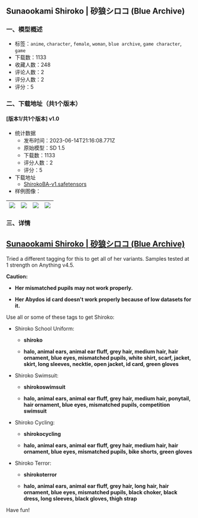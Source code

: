 ## Sunaookami Shiroko | 砂狼シロコ (Blue Archive)
### 一、模型概述

- 标签：`anime`, `character`, `female`, `woman`, `blue archive`, `game character`, `game`
- 下载数：1133
- 收藏人数：248
- 评论人数：2
- 评分人数：2
- 评分：5

### 二、下载地址（共1个版本）

#### [版本1/共1个版本] v1.0

- 统计数据
  - 发布时间：2023-06-14T21:16:08.771Z
  - 原始模型：SD 1.5
  - 下载数：1133
  - 评分人数：2
  - 评分：5
- 下载地址
  - [ShirokoBA-v1.safetensors](https://civitai.com/api/download/models/73894)
- 样例图像：

| <img src="https://image.civitai.com/xG1nkqKTMzGDvpLrqFT7WA/8e151e31-5f35-4f4c-8f22-d7f77dc2b3f4/width=450/825383.jpeg" /> | <img src="https://image.civitai.com/xG1nkqKTMzGDvpLrqFT7WA/51c11681-f23e-46d2-9c43-ee11c696fa22/width=450/825432.jpeg" /> | <img src="https://image.civitai.com/xG1nkqKTMzGDvpLrqFT7WA/4d0ee62d-1da5-4508-b940-6235a297554e/width=450/825488.jpeg" /> | <img src="https://image.civitai.com/xG1nkqKTMzGDvpLrqFT7WA/7cff3966-d7c8-41ae-933c-f9fc4140cc87/width=450/825505.jpeg" /> |
| ---- | ---- | ---- | ---- |


### 三、详情
<h2><u>Sunaookami Shiroko | 砂狼シロコ (Blue Archive)</u></h2><p>Tried a different tagging for this to get all of her variants. Samples tested at 1 strength on Anything v4.5.</p><p><strong>Caution:</strong></p><ul><li><p><strong>Her mismatched pupils may not work properly.</strong></p></li><li><p><strong>Her Abydos id card doesn't work properly because of low datasets for it.</strong></p></li></ul><p></p><p>Use all or some of these tags to get Shiroko:</p><ul><li><p>Shiroko School Uniform:</p><ul><li><p><strong>shiroko</strong></p></li><li><p><strong>halo, animal ears, animal ear fluff, grey hair, medium hair, hair ornament, blue eyes, mismatched pupils, white shirt, scarf, jacket, skirt, long sleeves, necktie, open jacket, id card, green gloves</strong></p></li></ul></li><li><p>Shiroko Swimsuit:</p><ul><li><p><strong>shirokoswimsuit</strong></p></li><li><p><strong>halo, animal ears, animal ear fluff, grey hair, medium hair, ponytail, hair ornament, blue eyes, mismatched pupils, competition swimsuit</strong></p></li></ul></li></ul><ul><li><p>Shiroko Cycling:</p><ul><li><p><strong>shirokocycling</strong></p></li><li><p><strong>halo, animal ears, animal ear fluff, grey hair, medium hair, hair ornament, blue eyes, mismatched pupils, bike shorts, green gloves</strong></p></li></ul></li></ul><ul><li><p>Shiroko Terror:</p><ul><li><p><strong>shirokoterror</strong></p></li><li><p><strong>halo, animal ears, animal ear fluff, grey hair, long hair, hair ornament, blue eyes, mismatched pupils, black choker, black dress, long sleeves, black gloves, thigh strap</strong></p><p></p></li></ul></li></ul><p>Have fun!</p>